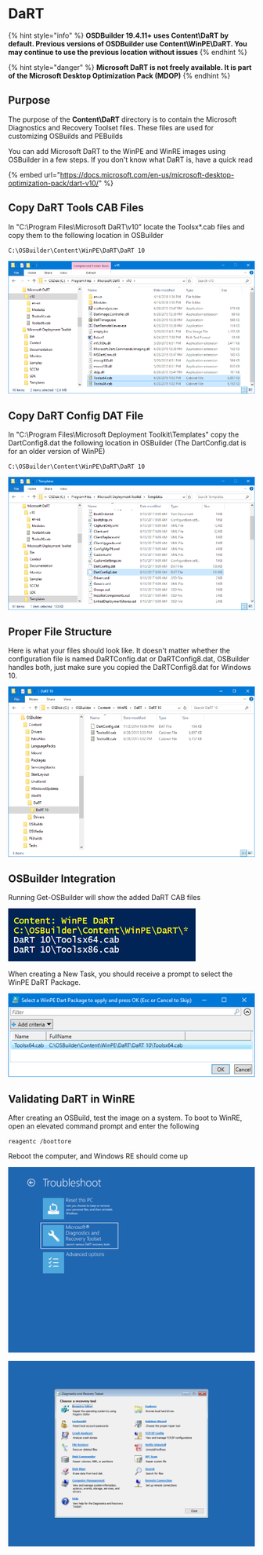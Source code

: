 # DaRT

{% hint style="info" %}
**OSDBuilder 19.4.11+ uses Content\DaRT by default.  Previous versions of OSDBuilder use Content\WinPE\DaRT.  You may continue to use the previous location without issues**
{% endhint %}

{% hint style="danger" %}
**Microsoft DaRT is not freely available.  It is part of the Microsoft Desktop Optimization Pack \(MDOP\)**
{% endhint %}

## Purpose

The purpose of the **Content\DaRT** directory is to contain the Microsoft Diagnostics and Recovery Toolset files.  These files are used for customizing OSBuilds and PEBuilds

You can add Microsoft DaRT to the WinPE and WinRE images using OSBuilder in a few steps. If you don't know what DaRT is, have a quick read

{% embed url="https://docs.microsoft.com/en-us/microsoft-desktop-optimization-pack/dart-v10/" %}

## Copy DaRT Tools CAB Files

In "C:\Program Files\Microsoft DaRT\v10" locate the Toolsx\*.cab files and copy them to the following location in OSBuilder

```text
C:\OSBuilder\Content\WinPE\DaRT\DaRT 10
```

![](../../../../.gitbook/assets/2018-07-10_19-46-28.png)

## Copy DaRT Config DAT File

In "C:\Program Files\Microsoft Deployment Toolkit\Templates" copy the DartConfig8.dat the following location in OSBuilder \(The DartConfig.dat is for an older version of WinPE\)

```text
C:\OSBuilder\Content\WinPE\DaRT\DaRT 10
```

![](../../../../.gitbook/assets/2018-07-10_19-50-02.png)

## Proper File Structure

Here is what your files should look like. It doesn't matter whether the configuration file is named DaRTConfig.dat or DaRTConfig8.dat, OSBuilder handles both, just make sure you copied the DaRTConfig8.dat for Windows 10.

![](../../../../.gitbook/assets/2018-07-10_19-36-46.png)

## OSBuilder Integration

Running Get-OSBuilder will show the added DaRT CAB files

![](../../../../.gitbook/assets/2018-07-10_19-57-57.png)

When creating a New Task, you should receive a prompt to select the WinPE DaRT Package.

![](../../../../.gitbook/assets/2018-07-10_19-59-25.png)

## Validating DaRT in WinRE

After creating an OSBuild, test the image on a system. To boot to WinRE, open an elevated command prompt and enter the following

```text
reagentc /boottore
```

Reboot the computer, and Windows RE should come up

![](../../../../.gitbook/assets/2018-07-10_20-03-12.png)

![](../../../../.gitbook/assets/2018-07-10_20-03-22.png)





